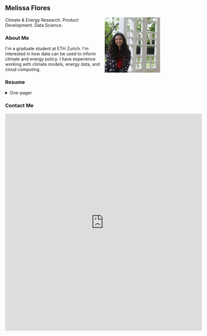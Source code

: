 ## Melissa Flores

<a href="http://linkedin.com/in/melissafloresdata">
    <img src="pdfs/linkedin_icon.jpg" alt="Visit my LinkedIn page" width="180" height="180" align="right" class="inline"/></a>
    
Climate & Energy Research. Product Development. Data Science.


    

### About Me
I'm a graduate student at ETH Zurich. I'm interested in how data can be used to inform climate and energy policy. I have experience working with climate models, energy data, and cloud computing.

### Resume
<details>
<summary> One-pager </summary>
<img src="pdfs/MF Resume.png" alt="Melissa Flores's one-page resume" class="inline"/>
  </details>
  
### Contact Me
<iframe src="https://docs.google.com/forms/d/e/1FAIpQLSf1j35ZGA5lWuwvC71o-zztvhs9w7_NQuiW639oNsROPqrYZA/viewform?embedded=true" width="640" height="707" frameborder="0" marginheight="0" marginwidth="0">Loading…</iframe>
